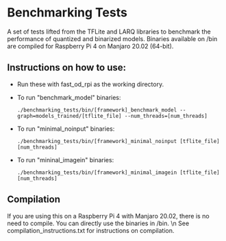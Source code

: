 # Benchmarking Tests

A set of tests lifted from the TFLite and LARQ libraries to benchmark the performance of quantized and binarized models. Binaries available on /bin are compiled for Raspberry Pi 4 on Manjaro 20.02 (64-bit).

## Instructions on how to use:

- Run these with fast_od_rpi as the working directory.
- To run "benchmark_model" binaries:

    `./benchmarking_tests/bin/[framework]_benchmark_model --graph=models_trained/[tflite_file] --num_threads=[num_threads]`
- To run "minimal_noinput" binaries:

    `./benchmarking_tests/bin/[framework]_minimal_noinput [tflite_file] [num_threads]`
- To run "mininal_imagein" binaries:

    `./benchmarking_tests/bin/[framework]_minimal_imagein [tflite_file] [num_threads]`
    
## Compilation
If you are using this on a Raspberry Pi 4 with Manjaro 20.02, there is no need to compile. You can directly use the binaries in /bin.
\n See compilation_instructions.txt for instructions on compilation.